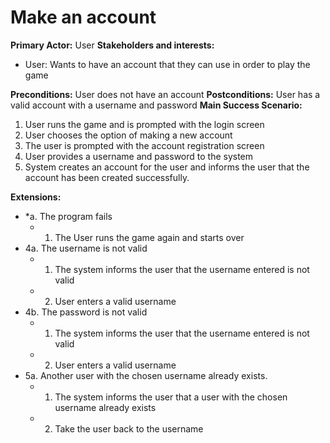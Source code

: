 # Make an account


**Primary Actor:** User
**Stakeholders and interests:**
- User: Wants to have an account that they can use in order to play the game

**Preconditions:** User does not have an account
**Postconditions:** User has a valid account with a username and password
**Main Success Scenario:**
1. User runs the game and is prompted with the login screen
2. User chooses the option of making a new account
3. The user is prompted with the account registration screen
4. User provides a username and password to the system
5. System creates an account for the user and informs the user that the account has been created successfully.

**Extensions:**
* *a. The program fails
	*  1. The User runs the game again and starts over      
* 4a. The username is not valid
	* 1. The system informs the user that the username entered is not valid
	* 2. User enters a valid username
* 4b. The password is not valid
	*	1. The system informs the user that the username entered is not valid
	* 2. User enters a valid username
* 5a. Another user with the chosen username already exists.
	* 1. The system informs the user that a user with the chosen username already exists
	* 2. Take the user back to the username